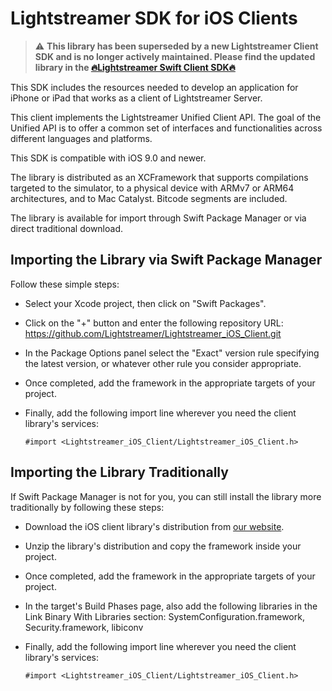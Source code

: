 # Lightstreamer SDK for iOS Clients

> ⚠️ **This library has been superseded by a new Lightstreamer Client SDK and is no longer actively maintained. Please find the updated library in the [🔥Lightstreamer Swift Client SDK🔥](https://github.com/Lightstreamer/Lightstreamer-lib-client-swift)**

This SDK includes the resources needed to develop an application for iPhone or iPad that works as a client of Lightstreamer Server.

This client implements the Lightstreamer Unified Client API. The goal of the Unified API is to offer a common set of interfaces and functionalities across different languages and platforms.

This SDK is compatible with iOS 9.0 and newer.

The library is distributed as an XCFramework that supports compilations targeted to the simulator, to a physical device with ARMv7 or ARM64 architectures, and to Mac Catalyst. Bitcode segments are included.

The library is available for import through Swift Package Manager or via direct traditional download.

## Importing the Library via Swift Package Manager

Follow these simple steps:

* Select your Xcode project, then click on "Swift Packages".
* Click on the "+" button and enter the following repository URL: https://github.com/Lightstreamer/Lightstreamer_iOS_Client.git
* In the Package Options panel select the "Exact" version rule specifying the latest version, or whatever other rule you consider appropriate.
* Once completed, add the framework in the appropriate targets of your project.
* Finally, add the following import line wherever you need the client library's services:
    
  ```
  #import <Lightstreamer_iOS_Client/Lightstreamer_iOS_Client.h>
  ```

## Importing the Library Traditionally

If Swift Package Manager is not for you, you can still install the library more traditionally by following these steps:

* Download the iOS client library's distribution from [our website](https://lightstreamer.com/res/ls-ios-client/4.3.2/lib/ls-ios-client-4.3.2.zip).
* Unzip the library's distribution and copy the framework inside your project.
* Once completed, add the framework in the appropriate targets of your project.
* In the target's Build Phases page, also add the following libraries in the Link Binary With Libraries section:
  SystemConfiguration.framework, Security.framework, libiconv
* Finally, add the following import line wherever you need the client library's services:

  ```
  #import <Lightstreamer_iOS_Client/Lightstreamer_iOS_Client.h>
  ```
